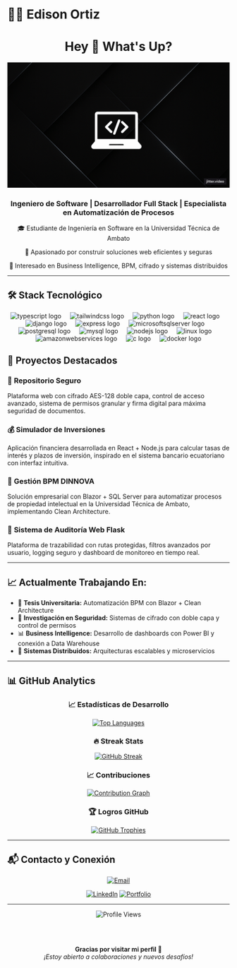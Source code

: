 # 👨‍💻 Edison Ortiz
<h1 align="center">Hey 👋 What's Up?</h1>
<p align="center">
  <img src="./banner.gif" alt="Edison Ortiz Banner" />
</p>
<div align="center">
  <h3>Ingeniero de Software | Desarrollador Full Stack | Especialista en Automatización de Procesos</h3>
  <p>🎓 Estudiante de Ingeniería en Software en la Universidad Técnica de Ambato</p>
  <p>💼 Apasionado por construir soluciones web eficientes y seguras</p>
  <p>🧠 Interesado en Business Intelligence, BPM, cifrado y sistemas distribuidos</p>
</div>

---

## 🛠️ Stack Tecnológico

<div align="center">
  <img src="https://skillicons.dev/icons?i=ts" height="60" alt="typescript logo"  />
  <img width="12" />
  <img src="https://skillicons.dev/icons?i=tailwind" height="60" alt="tailwindcss logo"  />
  <img width="12" />
  <img src="https://skillicons.dev/icons?i=py" height="60" alt="python logo"  />
  <img width="12" />
  <img src="https://cdn.jsdelivr.net/gh/devicons/devicon/icons/react/react-original.svg" height="60" alt="react logo"  />
  <img width="12" />
  <img src="https://cdn.jsdelivr.net/gh/devicons/devicon/icons/django/django-plain.svg" height="60" alt="django logo"  />
  <img width="12" />
  <img src="https://cdn.jsdelivr.net/gh/devicons/devicon/icons/express/express-original.svg" height="60" alt="express logo"  />
  <img width="12" />
  <img src="https://cdn.jsdelivr.net/gh/devicons/devicon/icons/microsoftsqlserver/microsoftsqlserver-plain.svg" height="60" alt="microsoftsqlserver logo"  />
  <img width="12" />
  <img src="https://cdn.jsdelivr.net/gh/devicons/devicon/icons/postgresql/postgresql-original.svg" height="60" alt="postgresql logo"  />
  <img width="12" />
  <img src="https://cdn.jsdelivr.net/gh/devicons/devicon/icons/mysql/mysql-original.svg" height="60" alt="mysql logo"  />
  <img width="12" />
  <img src="https://cdn.jsdelivr.net/gh/devicons/devicon/icons/nodejs/nodejs-original.svg" height="60" alt="nodejs logo"  />
  <img width="12" />
  <img src="https://cdn.jsdelivr.net/gh/devicons/devicon/icons/linux/linux-original.svg" height="60" alt="linux logo"  />
  <img width="12" />
  <img src="https://cdn.jsdelivr.net/gh/devicons/devicon/icons/amazonwebservices/amazonwebservices-line-wordmark.svg" height="60" alt="amazonwebservices logo"  />
  <img width="12" />
  <img src="https://cdn.jsdelivr.net/gh/devicons/devicon/icons/c/c-original.svg" height="60" alt="c logo"  />
  <img width="12" />
  <img src="https://cdn.jsdelivr.net/gh/devicons/devicon/icons/docker/docker-original.svg" height="60" alt="docker logo"  />
</div>



## 🚀 Proyectos Destacados

### 🔐 **Repositorio Seguro**
Plataforma web con cifrado AES-128 doble capa, control de acceso avanzado, sistema de permisos granular y firma digital para máxima seguridad de documentos.

### 💰 **Simulador de Inversiones**
Aplicación financiera desarrollada en React + Node.js para calcular tasas de interés y plazos de inversión, inspirado en el sistema bancario ecuatoriano con interfaz intuitiva.

### 🏢 **Gestión BPM DINNOVA**
Solución empresarial con Blazor + SQL Server para automatizar procesos de propiedad intelectual en la Universidad Técnica de Ambato, implementando Clean Architecture.

### 📝 **Sistema de Auditoría Web Flask**
Plataforma de trazabilidad con rutas protegidas, filtros avanzados por usuario, logging seguro y dashboard de monitoreo en tiempo real.

---

## 📈 Actualmente Trabajando En:

- 📌 **Tesis Universitaria:** Automatización BPM con Blazor + Clean Architecture
- 🔐 **Investigación en Seguridad:** Sistemas de cifrado con doble capa y control de permisos
- 📊 **Business Intelligence:** Desarrollo de dashboards con Power BI y conexión a Data Warehouse
- 🚀 **Sistemas Distribuidos:** Arquitecturas escalables y microservicios

---

## 📊 GitHub Analytics

<div align="center">

### 📈 Estadísticas de Desarrollo
<a href="https://github.com/Dionisio202">
  <img height="200" src="https://github-readme-stats.vercel.app/api/top-langs/?username=Dionisio202&layout=compact&langs_count=10&theme=radical&hide_border=true&bg_color=0D1117&title_color=58A6FF&text_color=C9D1D9&border_radius=10&card_width=400" alt="Top Languages"/>
</a>

### 🔥 Streak Stats
<a href="https://github.com/Dionisio202">
  <img src="https://github-readme-streak-stats.herokuapp.com/?user=Dionisio202&theme=radical&hide_border=true&background=0D1117&stroke=58A6FF&ring=1F6FEB&fire=FF6B6B&currStreakLabel=58A6FF&sideNums=C9D1D9&currStreakNum=FF6B6B&dates=8B949E&sideLabels=8B949E&border_radius=10" alt="GitHub Streak"/>
</a>

### 📈 Contribuciones
<a href="https://github.com/Dionisio202">
  <img src="https://github-readme-activity-graph.vercel.app/graph?username=Dionisio202&theme=react-dark&bg_color=0D1117&color=58A6FF&line=1F6FEB&point=FF6B6B&area=true&hide_border=true&radius=10" alt="Contribution Graph"/>
</a>

### 🏆 Logros GitHub
<a href="https://github.com/Dionisio202">
  <img src="https://github-profile-trophy.vercel.app/?username=Dionisio202&theme=radical&no-frame=true&no-bg=true&margin-w=4&row=2&column=4" alt="GitHub Trophies"/>
</a>

</div>

---

## 📬 Contacto y Conexión

<div align="center">
  
[![Email](https://img.shields.io/badge/Email-solisedison@outlook.com-D14836?style=for-the-badge&logo=gmail&logoColor=white)](mailto:solisedison@outlook.com)

[![LinkedIn](https://img.shields.io/badge/LinkedIn-Edison%20Ortiz-0077B5?style=for-the-badge&logo=linkedin&logoColor=white)](https://www.linkedin.com/in/edison-ortiz-71ab41280/)
[![Portfolio](https://img.shields.io/badge/Portfolio-Visit-blue?style=for-the-badge&logo=internet-explorer&logoColor=white)](https://edison-portafolio.vercel.app/)


</div>

---

<div align="center">
  <img src="https://komarev.com/ghpvc/?username=Dionisio202&label=Visitas%20al%20Perfil&color=58A6FF&style=for-the-badge&logo=github" alt="Profile Views"/>
  
  <br><br>
  
  **Gracias por visitar mi perfil 👋**  
  *¡Estoy abierto a colaboraciones y nuevos desafíos!*
  
</div>
